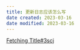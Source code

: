 ```yaml
---
title: 更新日志应该怎么写
date created: 2023-03-16
date modified: 2023-03-16
---
```


[Fetching Title#3scj](https://keepachangelog.com/zh-CN/1.0.0/)
